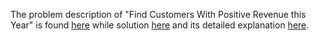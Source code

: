 The problem description of "Find Customers With Positive Revenue this Year" is found [here](https://leetcode.com/problems/find-customers-with-positive-revenue-this-year/description/) while solution [here]() and its detailed explanation [here](https://leetcode.com/problems/find-customers-with-positive-revenue-this-year/solutions/3541435/sql-solution-well-explained/). 